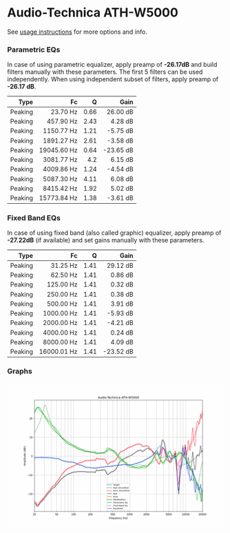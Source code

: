 # Audio-Technica ATH-W5000
See [usage instructions](https://github.com/jaakkopasanen/AutoEq#usage) for more options and info.

### Parametric EQs
In case of using parametric equalizer, apply preamp of **-26.17dB** and build filters manually
with these parameters. The first 5 filters can be used independently.
When using independent subset of filters, apply preamp of **-26.17 dB**.

| Type    | Fc          |    Q | Gain      |
|--------:|------------:|-----:|----------:|
| Peaking | 23.70 Hz    | 0.66 | 26.00 dB  |
| Peaking | 457.90 Hz   | 2.43 | 4.28 dB   |
| Peaking | 1150.77 Hz  | 1.21 | -5.75 dB  |
| Peaking | 1891.27 Hz  | 2.61 | -3.58 dB  |
| Peaking | 19045.60 Hz | 0.64 | -23.65 dB |
| Peaking | 3081.77 Hz  | 4.2  | 6.15 dB   |
| Peaking | 4009.86 Hz  | 1.24 | -4.54 dB  |
| Peaking | 5087.30 Hz  | 4.11 | 6.08 dB   |
| Peaking | 8415.42 Hz  | 1.92 | 5.02 dB   |
| Peaking | 15773.84 Hz | 1.38 | -3.61 dB  |

### Fixed Band EQs
In case of using fixed band (also called graphic) equalizer, apply preamp of **-27.22dB**
(if available) and set gains manually with these parameters.

| Type    | Fc          |    Q | Gain      |
|--------:|------------:|-----:|----------:|
| Peaking | 31.25 Hz    | 1.41 | 29.12 dB  |
| Peaking | 62.50 Hz    | 1.41 | 0.86 dB   |
| Peaking | 125.00 Hz   | 1.41 | 0.32 dB   |
| Peaking | 250.00 Hz   | 1.41 | 0.38 dB   |
| Peaking | 500.00 Hz   | 1.41 | 3.91 dB   |
| Peaking | 1000.00 Hz  | 1.41 | -5.93 dB  |
| Peaking | 2000.00 Hz  | 1.41 | -4.21 dB  |
| Peaking | 4000.00 Hz  | 1.41 | 0.24 dB   |
| Peaking | 8000.00 Hz  | 1.41 | 4.09 dB   |
| Peaking | 16000.01 Hz | 1.41 | -23.52 dB |

### Graphs
![](./Audio-Technica%20ATH-W5000.png)